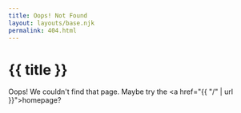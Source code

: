 ```yaml
---
title: Oops! Not Found
layout: layouts/base.njk
permalink: 404.html
---
```


# {{ title }}

Oops! We couldn't find that page. Maybe try the <a href="{{ "/" | url }}">homepage</a>?
